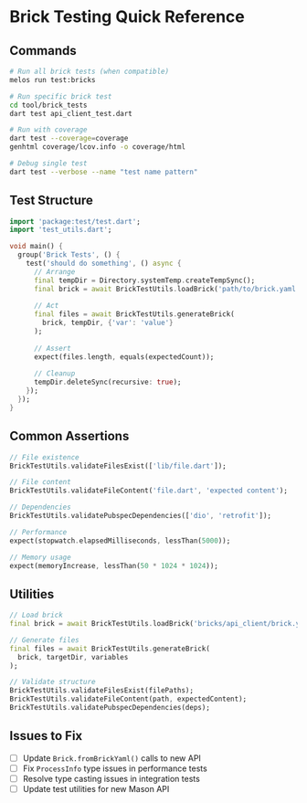 # Brick Testing Quick Reference

## Commands

```bash
# Run all brick tests (when compatible)
melos run test:bricks

# Run specific brick test
cd tool/brick_tests
dart test api_client_test.dart

# Run with coverage
dart test --coverage=coverage
genhtml coverage/lcov.info -o coverage/html

# Debug single test
dart test --verbose --name "test name pattern"
```

## Test Structure

```dart
import 'package:test/test.dart';
import 'test_utils.dart';

void main() {
  group('Brick Tests', () {
    test('should do something', () async {
      // Arrange
      final tempDir = Directory.systemTemp.createTempSync();
      final brick = await BrickTestUtils.loadBrick('path/to/brick.yaml');
      
      // Act
      final files = await BrickTestUtils.generateBrick(
        brick, tempDir, {'var': 'value'}
      );
      
      // Assert
      expect(files.length, equals(expectedCount));
      
      // Cleanup
      tempDir.deleteSync(recursive: true);
    });
  });
}
```

## Common Assertions

```dart
// File existence
BrickTestUtils.validateFilesExist(['lib/file.dart']);

// File content
BrickTestUtils.validateFileContent('file.dart', 'expected content');

// Dependencies
BrickTestUtils.validatePubspecDependencies(['dio', 'retrofit']);

// Performance
expect(stopwatch.elapsedMilliseconds, lessThan(5000));

// Memory usage
expect(memoryIncrease, lessThan(50 * 1024 * 1024));
```

## Utilities

```dart
// Load brick
final brick = await BrickTestUtils.loadBrick('bricks/api_client/brick.yaml');

// Generate files
final files = await BrickTestUtils.generateBrick(
  brick, targetDir, variables
);

// Validate structure
BrickTestUtils.validateFilesExist(filePaths);
BrickTestUtils.validateFileContent(path, expectedContent);
BrickTestUtils.validatePubspecDependencies(deps);
```

## Issues to Fix

- [ ] Update `Brick.fromBrickYaml()` calls to new API
- [ ] Fix `ProcessInfo` type issues in performance tests
- [ ] Resolve type casting issues in integration tests
- [ ] Update test utilities for new Mason API